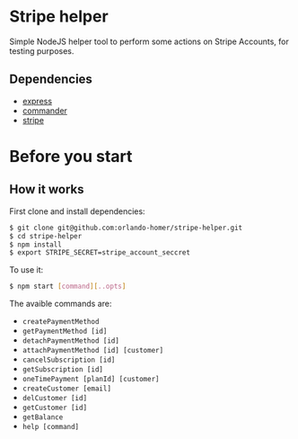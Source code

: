 # Stripe helper 

Simple NodeJS helper tool to perform some actions on Stripe Accounts, for testing purposes.

## Dependencies 

- [express](https://www.npmjs.com/package/express)
- [commander](https://www.npmjs.com/package/commander)
- [stripe](https://stripe.com/docs/api)

# Before you start 

## How it works

First clone and install dependencies:

```sh
$ git clone git@github.com:orlando-homer/stripe-helper.git
$ cd stripe-helper
$ npm install
$ export STRIPE_SECRET=stripe_account_seccret
```

To use it:

```sh
$ npm start [command][..opts]
```

The avaible commands are:

- `createPaymentMethod`
- `getPaymentMethod [id]`
- `detachPaymentMethod [id]`
- `attachPaymentMethod [id] [customer]`
- `cancelSubscription [id]`
- `getSubscription [id]`
- `oneTimePayment [planId] [customer]`
- `createCustomer [email]`
- `delCustomer [id]`
- `getCustomer [id]`
- `getBalance`
- `help [command]`

